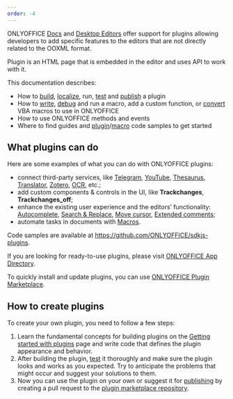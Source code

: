 ```yaml
---
order: -4
---
```


ONLYOFFICE [Docs](https://www.onlyoffice.com/office-suite.aspx) and [Desktop Editors](https://www.onlyoffice.com/desktop.aspx) offer support for plugins allowing developers to add specific features to the editors that are not directly related to the OOXML format.

Plugin is an HTML page that is embedded in the editor and uses API to work with it.

This documentation describes:

- How to [build](../Plugin%20structure/index.md), [localize](../../Plugins/Plugin%20localization/index.md), run, [test](../../Plugins/Developing%20plugins/index.md) and [publish](../../Plugins/Publishing%20plugins/index.md) a plugin
- How to [write](../../Macros/Writing%20macros/index.md), [debug](../../Macros/Debugging/index.md) and run a macro, add a custom function, or [convert](../../Macros/Converting%20VBA%20macros/index.md) VBA macros to use in ONLYOFFICE
- How to use ONLYOFFICE methods and events
- Where to find guides and [plugin](../../Plugins/Plugin%20examples/index.md)/[macro](../../Macros/Macro%20samples/index.md) code samples to get started

## What plugins can do

Here are some examples of what you can do with ONLYOFFICE plugins:

- connect third-party services, like [Telegram](../../Plugins/Plugin%20examples/Telegram/index.md), [YouTube](../../Plugins/Plugin%20examples/YouTube/index.md), [Thesaurus](../../Plugins/Plugin%20examples/Thesaurus/index.md), [Translator](../../Plugins/Plugin%20examples/Translator/index.md), [Zotero](../../Plugins/Plugin%20examples/Zotero/index.md), [OCR](../../Plugins/Plugin%20examples/OCR/index.md), etc.;
- add custom components & controls in the UI, like **Trackchanges**, **Trackchanges\_off**;
- enhance the existing user experience and the editors’ functionality: [Autocomplete](../../Plugins/Plugin%20examples/Autocomplete/index.md), [Search & Replace](../../Plugins/Plugin%20examples/Search%20and%20replace/index.md), [Move cursor](../../Plugins/Plugin%20examples/Move%20cursor/index.md), [Extended comments](../../Plugins/Plugin%20examples/Extended%20comments/index.md);
- automate tasks in documents with [Macros](../../Macros/Getting%20started%20with%20macros/index.md).

Code samples are available at <https://github.com/ONLYOFFICE/sdkjs-plugins>.

If you are looking for ready-to-use plugins, please visit [ONLYOFFICE App Directory](https://www.onlyoffice.com/en/app-directory).

To quickly install and update plugins, you can use [ONLYOFFICE Plugin Marketplace](../../Plugins/Adding%20plugins/ONLYOFFICE%20Docs%20on-premises/index.md#adding-plugins-through-the-plugin-manager).

## How to create plugins

To create your own plugin, you need to follow a few steps:

1. Learn the fundamental concepts for building plugins on the [Getting started with plugins](../Getting%20started%20with%20plugins/index.md) page and write code that defines the plugin appearance and behavior.
2. After building the plugin, [test](../../Plugins/Developing%20plugins/index.md) it thoroughly and make sure the plugin looks and works as you expected. Try to anticipate the problems that might occur and suggest your solutions to them.
3. Now you can use the plugin on your own or suggest it for [publishing](../../Plugins/Publishing%20plugins/index.md) by creating a pull request to the [plugin marketplace repository](https://github.com/ONLYOFFICE/onlyoffice.github.io).
